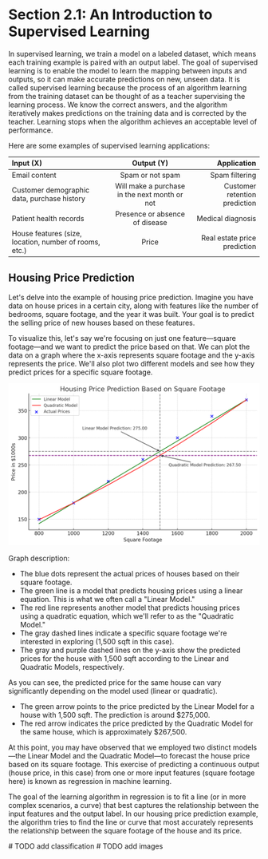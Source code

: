 # Section 2.1: An Introduction to Supervised Learning

In supervised learning, we train a model on a labeled dataset, which means each training example is paired with an output label. 
The goal of supervised learning is to enable the model to learn the mapping between inputs and outputs, 
so it can make accurate predictions on new, unseen data. It is called supervised learning because 
the process of an algorithm learning from the training dataset can be thought of as a teacher 
supervising the learning process. We know the correct answers, and the algorithm iteratively 
makes predictions on the training data and is corrected by the teacher. Learning stops when 
the algorithm achieves an acceptable level of performance.

Here are some examples of supervised learning applications:

| Input (X)           | Output (Y)           | Application   |
| :---              |    :----:            |          ---: |
| Email content	| Spam or not spam	|Spam filtering |
| Customer demographic data, purchase history	| Will make a purchase in the next month or not	| Customer retention prediction |
| Patient health records	| Presence or absence of disease	| Medical diagnosis|
| House features (size, location, number of rooms, etc.)	| Price	| Real estate price prediction |


## Housing Price Prediction

Let's delve into the example of housing price prediction. 
Imagine you have data on house prices in a certain city, along with features like the number of bedrooms, 
square footage, and the year it was built. Your goal is to predict the selling price of new houses based on these features.

To visualize this, let's say we're focusing on just one feature—square footage—and we want to predict 
the price based on that. We can plot the data on a graph where the x-axis represents square footage and
 the y-axis represents the price. We'll also plot two different models and see how they predict prices 
 for a specific square footage.

<p align="center">

<img src="/machine_learning_basic/housing-price.jpg" alt="housing price - line" width="550">

</p> 

Graph description:

- The blue dots represent the actual prices of houses based on their square footage.
- The green line is a model that predicts housing prices using a linear equation. This is what we often call a "Linear Model."
- The red line represents another model that predicts housing prices using a quadratic equation, which we'll refer to as the "Quadratic Model."
- The gray dashed lines indicate a specific square footage we're interested in exploring (1,500 sqft in this case).
- The gray and purple dashed lines on the y-axis show the predicted prices for the house with 1,500 sqft according to the Linear and Quadratic Models, respectively.

As you can see, the predicted price for the same house can vary significantly depending on the model used (linear or quadratic).

- The green arrow points to the price predicted by the Linear Model for a house with 1,500 sqft. The prediction is around $275,000.
- The red arrow indicates the price predicted by the Quadratic Model for the same house, which is approximately $267,500.

At this point, you may have observed that we employed two distinct models—the Linear Model 
and the Quadratic Model—to forecast the house price based on its square footage. 
This exercise of predicting a continuous output (house price, in this case) 
from one or more input features (square footage here) is known as regression in machine learning.

The goal of the learning algorithm in regression is to fit a line (or in more complex scenarios, a curve)
 that best captures the relationship between the input features and the output label. 
 In our housing price prediction example, the algorithm tries to find the line or curve that 
 most accurately represents the relationship between the square footage of the house and its price.


\# TODO add classification 
\# TODO add images 